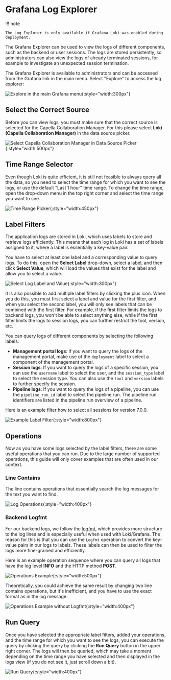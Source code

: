 <!--
 ~ SPDX-FileCopyrightText: Copyright DB InfraGO AG and contributors
 ~ SPDX-License-Identifier: Apache-2.0
 -->

# Grafana Log Explorer

!!! note

    The Log Explorer is only available if Grafana Loki was enabled during deployment.

The Grafana Explorer can be used to view the logs of different components, such
as the backend or user sessions. The logs are stored persistently, so
administrators can also view the logs of already terminated sessions, for
example to investigate an unexpected session termination.

The Grafana Explorer is available to administrators and can be accessed from
the Grafana link in the main menu. Select "Explore" to access the log explorer:

![Explore in the main Grafana menu](./explore.png){:style="width:300px"}

## Select the Correct Source

Before you can view logs, you must make sure that the correct source is
selected for the Capella Collaboration Manager. For this please select **Loki
(Capella Collaboration Manager)** in the data source picker.

![Select Capella Collaboration Manager in Data Source Picker](./data_source_picker.png){:style="width:500px"}

## Time Range Selector

Even though Loki is quite efficient, it is still not feasible to always query
all the data, so you need to select the time range for which you want to see
the logs, or use the default "Last 1 hour" time range. To change the time
range, open the drop-down menu in the top right corner and select the time
range you want to see.

![Time Range Picker](./time_range.png){:style="width:450px"}

## Label Filters

The application logs are stored in Loki, which uses labels to store and
retrieve logs efficiently. This means that each log in Loki has a set of labels
assigned to it, where a label is essentially a key-value pair.

You have to select at least one label and a corresponding value to query logs.
To do this, open the **Select Label** drop-down, select a label, and then click
**Select Value**, which will load the values that exist for the label and allow
you to select a value.

![Select Log Label and Value](./label_filters.png){:style="width:300px"}

It is also possible to add multiple label filters by clicking the plus icon.
When you do this, you must first select a label and value for the first filter,
and when you select the second label, you will only see labels that can be
combined with the first filter. For example, if the first filter limits the
logs to backend logs, you won't be able to select anything else, while if the
first filter limits the logs to session logs, you can further restrict the
tool, version, etc.

You can query logs of different components by selecting the following labels:

-   **Management portal logs**: If you want to query the logs of the management
    portal, make use of the `deployment` label to select a component of the
    management portal.
-   **Session logs**: If you want to query the logs of a specific session, you
    can use the `username` label to select the user, and the `session_type`
    label to select the session type. You can also use the `tool` and `version`
    labels to further specify the session.
-   **Pipeline logs**: If you want to query the logs of a pipeline, you can use
    the `pipeline_run_id` label to select the pipeline run. The pipeline run
    identifiers are listed in the pipeline run overview of a pipeline.

Here is an example filter how to select all sessions for version 7.0.0.

![Example Label Filter](./label_filter_example.png){:style="width:800px"}

## Operations

Now as you have some logs selected by the label filters, there are some useful
operations that you can run. Due to the large number of supported operations,
this guide will only cover examples that are often used in our context.

### Line Contains

The line contains operations that essentially search the log messages for the
text you want to find.

![Log Operations](./operations.png){:style="width:400px"}

### Backend Logfmt

For our backend logs, we follow the [logfmt](https://brandur.org/logfmt), which
provides more structure to the log lines and is especially useful when used
with Loki/Grafana. The reason for this is that you can use the `Logfmt`
operation to convert the key-value pairs in our logs to labels. These labels
can then be used to filter the logs more fine-grained and efficiently.

Here is an example operation sequence where you can query all logs that have
the log level **INFO** and the HTTP method **POST**.

![Operations Example](./operations_example.png){:style="width:500px"}

Theoretically, you could achieve the same result by changing two line contains
operations, but it's inefficient, and you have to use the exact format as in
the log message.

![Operations Example without Logfmt](./operations_example_bad.png){:style="width:400px"}

## Run Query

Once you have selected the appropriate label filters, added your operations,
and the time range for which you want to see the logs, you can execute the
query by clicking the query by clicking the **Run Query** button in the upper
right corner. The logs will then be queried, which may take a moment depending
on the time range you have selected and then displayed in the logs view (if you
do not see it, just scroll down a bit).

![Run Query](./run_query.png){:style="width:400px"}
